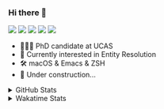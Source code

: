 ### Hi there 👋

[![](https://img.shields.io/badge/-Email-325180?logo=maildotru&logoColor=white&style=flat-square)](mailto:hi@wang.tianshu.me)
[![](https://img.shields.io/badge/-GitHub-black?logo=GitHub&style=flat-square)](https://github.com/tshu-w)
[![](https://img.shields.io/badge/-Telegram-26a5e4?labelColor=fafafa&logo=telegram&style=flat-square)](https://t.me/tshu_w) 
[![](https://img.shields.io/badge/-Twitter-1da1f2?logo=Twitter&logoColor=white&style=flat-square)](https://twitter.com/tshu_w)
[![](https://komarev.com/ghpvc/?username=tshu-w&color=blueviolet&style=flat-square)]()



- 🧑🏻‍🎓 PhD candidate at UCAS
- 🔭 Currently interested in Entity Resolution
- 🛠 macOS & Emacs & ZSH
- 🚧 Under construction...

<details>

<summary>GitHub Stats</summary>

![Tianshu's GitHub stats](https://github-readme-stats.vercel.app/api?username=tshu-w&show_icons=true&theme=buefy&count_private=true)
  
</details>


<details>
  <summary>Wakatime Stats</summary>

  Currently, files accessed by tramp cannot be tracked by wakatime, see https://github.com/wakatime/wakatime-mode/issues/27
  <br>
  
<!--START_SECTION:waka-->
![Code Time](http://img.shields.io/badge/Code%20Time-6%2C369%20hrs%2032%20mins-blue)

**I'm a Night 🦉** 

```text
🌞 Morning                260 commits         ██░░░░░░░░░░░░░░░░░░░░░░░   09.99 % 
🌆 Daytime                936 commits         █████████░░░░░░░░░░░░░░░░   35.96 % 
🌃 Evening                1130 commits        ███████████░░░░░░░░░░░░░░   43.41 % 
🌙 Night                  277 commits         ███░░░░░░░░░░░░░░░░░░░░░░   10.64 % 
```
📅 **I'm Most Productive on Tuesday** 

```text
Monday                   440 commits         ████░░░░░░░░░░░░░░░░░░░░░   16.90 % 
Tuesday                  680 commits         ███████░░░░░░░░░░░░░░░░░░   26.12 % 
Wednesday                359 commits         ███░░░░░░░░░░░░░░░░░░░░░░   13.79 % 
Thursday                 163 commits         ██░░░░░░░░░░░░░░░░░░░░░░░   06.26 % 
Friday                   474 commits         █████░░░░░░░░░░░░░░░░░░░░   18.21 % 
Saturday                 327 commits         ███░░░░░░░░░░░░░░░░░░░░░░   12.56 % 
Sunday                   160 commits         ██░░░░░░░░░░░░░░░░░░░░░░░   06.15 % 
```


📊 **This Week I Spent My Time On** 

```text
💬 Programming Languages: 
sh                       23 hrs 23 mins      █████████████████████████   100.00 % 

🔥 Editors: 
Zsh                      23 hrs 23 mins      █████████████████████████   100.00 % 

🐱‍💻 Projects: 
arknet                   11 hrs 28 mins      ████████████░░░░░░░░░░░░░   49.09 % 
Terminal                 8 hrs 45 mins       █████████░░░░░░░░░░░░░░░░   37.48 % 
lit-arkent               1 hr 54 mins        ██░░░░░░░░░░░░░░░░░░░░░░░   08.17 % 
ChatGPT                  29 mins             █░░░░░░░░░░░░░░░░░░░░░░░░   02.10 % 
chatglm-6b               13 mins             ░░░░░░░░░░░░░░░░░░░░░░░░░   00.96 % 

💻 Operating System: 
Linux                    15 hrs 48 mins      █████████████████░░░░░░░░   67.58 % 
Mac                      7 hrs 34 mins       ████████░░░░░░░░░░░░░░░░░   32.42 % 
```

**I Mostly Code in Python** 

```text
Python                   18 repos            █████████░░░░░░░░░░░░░░░░   36.73 % 
Emacs Lisp               10 repos            █████░░░░░░░░░░░░░░░░░░░░   20.41 % 
Ruby                     3 repos             ██░░░░░░░░░░░░░░░░░░░░░░░   06.12 % 
Jupyter Notebook         2 repos             █░░░░░░░░░░░░░░░░░░░░░░░░   04.08 % 
TeX                      2 repos             █░░░░░░░░░░░░░░░░░░░░░░░░   04.08 % 
```




 Last Updated on 06/04/2023 08:12:17 UTC
<!--END_SECTION:waka-->
</details>
